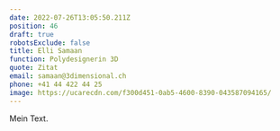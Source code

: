 ```yaml
---
date: 2022-07-26T13:05:50.211Z
position: 46
draft: true
robotsExclude: false
title: Elli Samaan
function: Polydesignerin 3D
quote: Zitat
email: samaan@3dimensional.ch
phone: +41 44 422 44 25
image: https://ucarecdn.com/f300d451-0ab5-4600-8390-043587094165/
---
```

Mein Text.